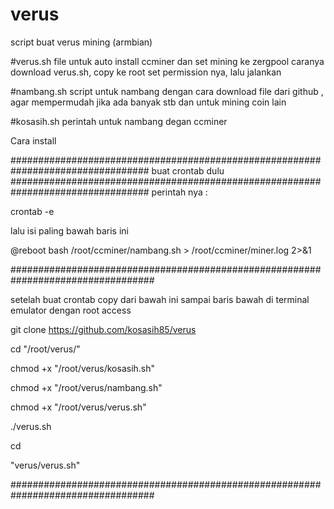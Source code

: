 # verus
script buat verus mining (armbian)

#verus.sh
file untuk auto install ccminer dan set mining ke zergpool
caranya download verus.sh, copy ke root
set permission nya, lalu jalankan

#nambang.sh
script untuk nambang dengan cara download file dari github , agar mempermudah jika ada banyak stb dan untuk mining coin lain

#kosasih.sh
perintah untuk nambang degan ccminer

Cara install

#################################################################################
buat crontab dulu
#################################################################################
perintah nya :

crontab -e

lalu isi paling bawah baris ini 

@reboot bash /root/ccminer/nambang.sh > /root/ccminer/miner.log 2>&1

##################################################################################

setelah buat crontab copy dari bawah ini sampai baris bawah di terminal emulator dengan root access

git clone https://github.com/kosasih85/verus

cd "/root/verus/"

chmod +x "/root/verus/kosasih.sh"

chmod +x "/root/verus/nambang.sh"

chmod +x "/root/verus/verus.sh"

./verus.sh

cd

"verus/verus.sh"

##################################################################################
